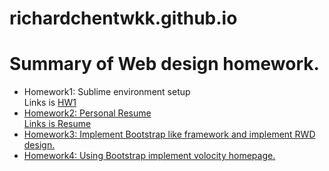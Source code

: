 # richardchentwkk.github.io
<h1>Summary of Web design homework.</h1>
<ul>
<li>
<div>Homework1: Sublime environment setup</div>
<div>
Links is <span><a href="http://richardchentwkk.github.io/pages/homework1/">HW1</span>
</div>
</li>
<li>
<div>Homework2: Personal Resume</div>
<div>
Links is <span><a href="http://richardchentwkk.github.io/">Resume</span>
</div>

</li>
<li>Homework3: Implement Bootstrap like framework and implement RWD design.</li>
<li>Homework4: Using Bootstrap implement volocity homepage.</li>
</ul>
